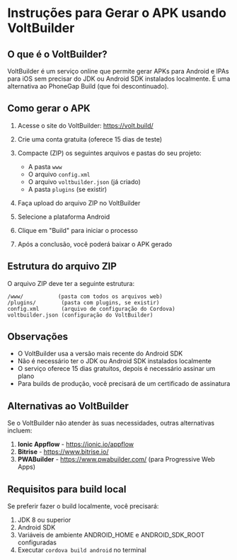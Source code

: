 # Instruções para Gerar o APK usando VoltBuilder

## O que é o VoltBuilder?

VoltBuilder é um serviço online que permite gerar APKs para Android e IPAs para iOS sem precisar do JDK ou Android SDK instalados localmente. É uma alternativa ao PhoneGap Build (que foi descontinuado).

## Como gerar o APK

1. Acesse o site do VoltBuilder: https://volt.build/
2. Crie uma conta gratuita (oferece 15 dias de teste)
3. Compacte (ZIP) os seguintes arquivos e pastas do seu projeto:
   - A pasta `www`
   - O arquivo `config.xml`
   - O arquivo `voltbuilder.json` (já criado)
   - A pasta `plugins` (se existir)

4. Faça upload do arquivo ZIP no VoltBuilder
5. Selecione a plataforma Android
6. Clique em "Build" para iniciar o processo
7. Após a conclusão, você poderá baixar o APK gerado

## Estrutura do arquivo ZIP

O arquivo ZIP deve ter a seguinte estrutura:

```
/www/           (pasta com todos os arquivos web)
/plugins/        (pasta com plugins, se existir)
config.xml       (arquivo de configuração do Cordova)
voltbuilder.json (configuração do VoltBuilder)
```

## Observações

- O VoltBuilder usa a versão mais recente do Android SDK
- Não é necessário ter o JDK ou Android SDK instalados localmente
- O serviço oferece 15 dias gratuitos, depois é necessário assinar um plano
- Para builds de produção, você precisará de um certificado de assinatura

## Alternativas ao VoltBuilder

Se o VoltBuilder não atender às suas necessidades, outras alternativas incluem:

1. **Ionic Appflow** - https://ionic.io/appflow
2. **Bitrise** - https://www.bitrise.io/
3. **PWABuilder** - https://www.pwabuilder.com/ (para Progressive Web Apps)

## Requisitos para build local

Se preferir fazer o build localmente, você precisará:

1. JDK 8 ou superior
2. Android SDK
3. Variáveis de ambiente ANDROID_HOME e ANDROID_SDK_ROOT configuradas
4. Executar `cordova build android` no terminal
